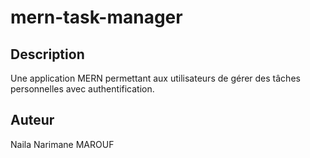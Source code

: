 # mern-task-manager

## Description
Une application MERN permettant aux utilisateurs de gérer des tâches personnelles avec authentification.

## Auteur
Naila Narimane MAROUF
